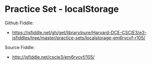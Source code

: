 # Practice Set - localStorage

Github Fiddle:
- https://jsfiddle.net/gh/get/library/pure/Harvard-DCE-CSCIE3/e3-jsfiddles/tree/master/practice-sets/localstorage-em6rvcvf-r105/

Source Fiddle:
- http://jsfiddle.net/cscie3/em6rvcvf/105/

